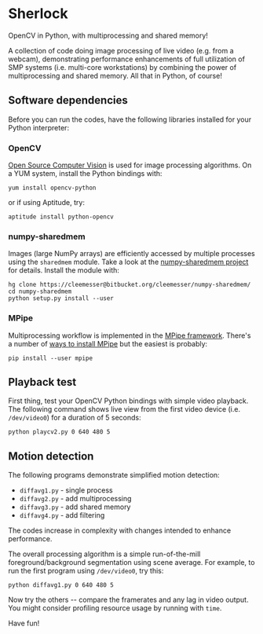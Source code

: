 Sherlock
========

OpenCV in Python, with multiprocessing and shared memory!

A collection of code doing image processing of live video (e.g. from a webcam),
demonstrating performance enhancements of full utilization of SMP 
systems (i.e. multi-core workstations) by combining the power of
multiprocessing and shared memory. All that in Python, of course!

Software dependencies
---------------------

Before you can run the codes, have the following libraries installed for your Python interpreter:

### OpenCV

[Open Source Computer Vision](http://opencv.org) is used for image processing algorithms. 
On a YUM system, install the Python bindings with:
```
yum install opencv-python
```
or if using Aptitude, try:
```
aptitude install python-opencv
```

### numpy-sharedmem

Images (large NumPy arrays) are efficiently accessed by multiple processes using the ``sharedmem`` module. 
Take a look at the [numpy-sharedmem project](http://bitbucket.org/cleemesser/numpy-sharedmem) for details.
Install the module with:
```
hg clone https://cleemesser@bitbucket.org/cleemesser/numpy-sharedmem/
cd numpy-sharedmem
python setup.py install --user
```

### MPipe

Multiprocessing workflow is implemented in the [MPipe framework](http://vmlaker.github.io/mpipe/concepts.html). 
There's a number of [ways to install MPipe](http://vmlaker.github.io/mpipe/download.html) but the easiest is probably:
```
pip install --user mpipe
```

Playback test
-------------

First thing, test your OpenCV Python bindings with simple video playback. 
The following command shows live view from the first video device (i.e. ``/dev/video0``) for a duration of 5 seconds:
```
python playcv2.py 0 640 480 5
```

Motion detection
----------------

The following programs demonstrate simplified motion detection:

* ``diffavg1.py`` - single process
* ``diffavg2.py`` - add multiprocessing
* ``diffavg3.py`` - add shared memory
* ``diffavg4.py`` - add filtering

The codes increase in complexity with changes intended to enhance performance. 

The overall processing algorithm is a simple run-of-the-mill foreground/background segmentation using scene average. 
For example, to run the first program using ``/dev/video0``, try this:
```
python diffavg1.py 0 640 480 5
```
Now try the others -- compare the framerates and any lag in video output. 
You might consider profiling resource usage by running with ``time``. 
 
Have fun!
